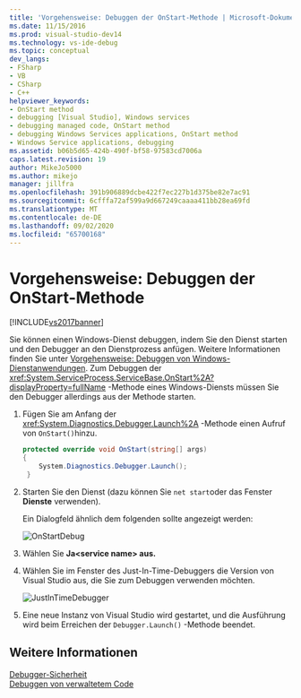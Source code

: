 ```yaml
---
title: 'Vorgehensweise: Debuggen der OnStart-Methode | Microsoft-Dokumentation'
ms.date: 11/15/2016
ms.prod: visual-studio-dev14
ms.technology: vs-ide-debug
ms.topic: conceptual
dev_langs:
- FSharp
- VB
- CSharp
- C++
helpviewer_keywords:
- OnStart method
- debugging [Visual Studio], Windows services
- debugging managed code, OnStart method
- debugging Windows Services applications, OnStart method
- Windows Service applications, debugging
ms.assetid: b06b5d65-424b-490f-bf58-97583cd7006a
caps.latest.revision: 19
author: MikeJo5000
ms.author: mikejo
manager: jillfra
ms.openlocfilehash: 391b906889dcbe422f7ec227b1d375be82e7ac91
ms.sourcegitcommit: 6cfffa72af599a9d667249caaaa411bb28ea69fd
ms.translationtype: MT
ms.contentlocale: de-DE
ms.lasthandoff: 09/02/2020
ms.locfileid: "65700168"
---
```

# <a name="how-to-debug-the-onstart-method"></a>Vorgehensweise: Debuggen der OnStart-Methode
[!INCLUDE[vs2017banner](../includes/vs2017banner.md)]

Sie können einen Windows-Dienst debuggen, indem Sie den Dienst starten und den Debugger an den Dienstprozess anfügen. Weitere Informationen finden Sie unter [Vorgehensweise: Debuggen von Windows-Dienstanwendungen](https://msdn.microsoft.com/library/63ab0800-0f05-4f1e-88e6-94c73fd920a2). Zum Debuggen der <xref:System.ServiceProcess.ServiceBase.OnStart%2A?displayProperty=fullName> -Methode eines Windows-Diensts müssen Sie den Debugger allerdings aus der Methode starten.  
  
1. Fügen Sie am Anfang der <xref:System.Diagnostics.Debugger.Launch%2A> -Methode einen Aufruf von `OnStart()`hinzu.  
  
    ```csharp  
    protected override void OnStart(string[] args)  
    {  
        System.Diagnostics.Debugger.Launch();  
     }  
    ```  
  
2. Starten Sie den Dienst (dazu können Sie `net start`oder das Fenster **Dienste** verwenden).  
  
     Ein Dialogfeld ähnlich dem folgenden sollte angezeigt werden:  
  
     ![OnStartDebug](../debugger/media/onstartdebug.png "OnStartDebug")  
  
3. Wählen Sie **Ja\<service name> aus.**  
  
4. Wählen Sie im Fenster des Just-In-Time-Debuggers die Version von Visual Studio aus, die Sie zum Debuggen verwenden möchten.  
  
     ![JustInTimeDebugger](../debugger/media/justintimedebugger.png "JustInTimeDebugger")  
  
5. Eine neue Instanz von Visual Studio wird gestartet, und die Ausführung wird beim Erreichen der `Debugger.Launch()` -Methode beendet.  
  
## <a name="see-also"></a>Weitere Informationen  
 [Debugger-Sicherheit](../debugger/debugger-security.md)   
 [Debuggen von verwaltetem Code](../debugger/debugging-managed-code.md)
